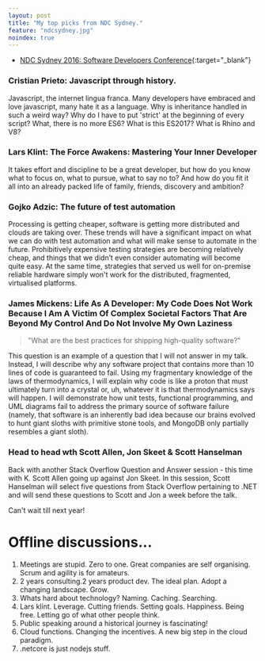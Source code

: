 ```yaml
---
layout: post
title: "My top picks from NDC Sydney."
feature: "ndcsydney.jpg"
noindex: true
---
```


- [NDC Sydney 2016: Software Developers Conference](http://ndcsydney.com){:target="_blank"}

### Cristian Prieto: Javascript through history.

Javascript, the internet lingua franca. Many developers have embraced and love javascript, many hate it as a language. Why is inheritance handled in such a weird way? Why do I have to put 'strict' at the beginning of every script? What, there is no more ES6? What is this ES2017? What is Rhino and V8?

### Lars Klint: The Force Awakens: Mastering Your Inner Developer

It takes effort and discipline to be a great developer, but how do you know what to focus on, what to pursue, what to say no to? And how do you fit it all into an already packed life of family, friends, discovery and ambition?

### Gojko Adzic: The future of test automation

Processing is getting cheaper, software is getting more distributed and clouds are taking over. These trends will have a significant impact on what we can do with test automation and what will make sense to automate in the future. Prohibitively expensive testing strategies are becoming relatively cheap, and things that we didn’t even consider automating will become quite easy. At the same time, strategies that served us well for on-premise reliable hardware simply won't work for the distributed, fragmented, virtualised platforms.

### ​James Mickens: Life As A Developer: My Code Does Not Work Because I Am A Victim Of Complex Societal Factors That Are Beyond My Control And Do Not Involve My Own Laziness

> "What are the best practices for shipping high-quality software?" 

This question is an example of a question that I will not answer in my talk. Instead, I will describe why any software project that contains more than 10 lines of code is guaranteed to fail. Using my fragmentary knowledge of the laws of thermodynamics, I will explain why code is like a proton that must ultimately turn into a crystal or, uh, whatever it is that thermodynamics says will happen. I will demonstrate how unit tests, functional programming, and UML diagrams fail to address the primary source of software failure (namely, that software is an inherently bad idea because our brains evolved to hunt giant sloths with primitive stone tools, and MongoDB only partially resembles a giant sloth).

### Head to head wth Scott Allen, Jon Skeet & Scott Hanselman

Back with another Stack Overflow Question and Answer session - this time with K. Scott Allen going up against Jon Skeet. In this session, Scott Hanselman will select five questions from Stack Overflow pertaining to .NET and will send these questions to Scott and Jon a week before the talk.

Can't wait till next year!

# Offline discussions...

1. Meetings are stupid. Zero to one. Great companies are self organising. Scrum and agility is for amateurs.
2. 2 years consulting.2 years product dev. The ideal plan. Adopt a changing landscape. Grow.
3. Whats hard about technology? Naming. Caching. Searching.
4. Lars klint. Leverage. Cutting friends. Setting goals. Happiness. Being free. Letting go of what other people think.
5. Public speaking around a historical journey is fascinating!
6. Cloud functions. Changing the incentives. A new big step in the cloud paradigm.
7. .netcore is just nodejs stuff. 